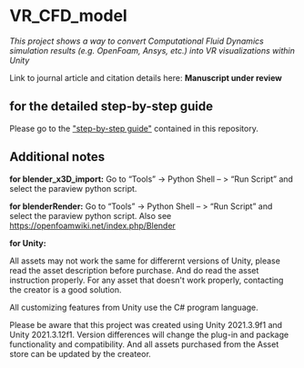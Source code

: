 # VR_CFD_model
_This project shows a way to convert Computational Fluid Dynamics simulation results (e.g. OpenFoam, Ansys, etc.) into VR visualizations within Unity_


Link to journal article and citation details here: **Manuscript under review**

## for the detailed step-by-step guide
Please go to the ["step-by-step guide"](./step-to-step-guide.pdf) contained in this repository. 


## Additional notes

**for blender_x3D_import:**
Go to “Tools” -> Python Shell – > “Run Script” and select the paraview python script.

**for blenderRender:**
Go to “Tools” -> Python Shell – > “Run Script” and select the paraview python script. Also see https://openfoamwiki.net/index.php/Blender

**for Unity:**

All assets may not work the same for differernt versions of Unity, please read the asset 
description before purchase. And do read the asset instruction properly. For any asset that doesn't work properly, contacting the creator is a good solution. 

All customizing features from Unity use the C# program language.

Please be aware that this project was created using Unity 2021.3.9f1 and Unity 2021.3.12f1. Version differences will change the plug-in and package functionality and compatibility. And all assets purchased from the Asset store can be updated by the createor.


